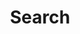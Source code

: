 ---
title: "Search"
layout: "search"
url: "/search/"
description: "Search Discription !!!!"
summary: "search"
placeholder: "Search Here !!"
---